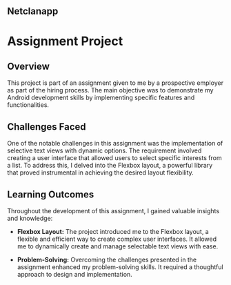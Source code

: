 ## Netclanapp

# Assignment Project

## Overview

This project is part of an assignment given to me by a prospective employer as part of the hiring process. The main objective was to demonstrate my Android development skills by implementing specific features and functionalities.

## Challenges Faced

One of the notable challenges in this assignment was the implementation of selective text views with dynamic options. The requirement involved creating a user interface that allowed users to select specific interests from a list. To address this, I delved into the Flexbox layout, a powerful library that proved instrumental in achieving the desired layout flexibility.

## Learning Outcomes

Throughout the development of this assignment, I gained valuable insights and knowledge:

- **Flexbox Layout:** The project introduced me to the Flexbox layout, a flexible and efficient way to create complex user interfaces. It allowed me to dynamically create and manage selectable text views with ease.

- **Problem-Solving:** Overcoming the challenges presented in the assignment enhanced my problem-solving skills. It required a thoughtful approach to design and implementation.
